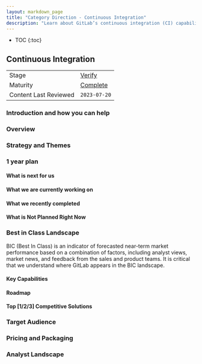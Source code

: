 ```yaml
---
layout: markdown_page
title: "Category Direction - Continuous Integration"
description: "Learn about GitLab’s continuous integration (CI) capabilities, helping teams automate testing and deployment to deliver higher-quality code faster."
---
```


- TOC
{:toc}

## Continuous Integration

| | |
| --- | --- |
| Stage | [Verify](/direction/verify/) |
| Maturity | [Complete](/direction/#maturity) |
| Content Last Reviewed | `2023-07-20` |

### Introduction and how you can help
<!--
<EXAMPLE>
Thanks for visiting this category direction page on Snippets in GitLab. This page belongs to the [Editor](https://handbook.gitlab.com/handbook/product/categories/#editor-group) group of the Create stage and is maintained by ([E-Mail](mailto:) [Twitter](https://twitter.com/)).
This direction page is a work in progress, and everyone can contribute:
- Please comment and contribute in the linked [issues](https://gitlab.com/groups/gitlab-org/-/issues?scope=all&utf8=%E2%9C%93&state=opened&label\_name%5B%5D=snippets) and [epics]((https://gitlab.com/groups/gitlab-org/-/epics?label\_name[]=snippets) on this page. Sharing your feedback directly on GitLab.com is the best way to contribute to our strategy and vision.
- Please share feedback directly via email, Twitter, or on a video call. If you're a GitLab user and have direct knowledge of your need for snippets, we'd especially love to hear from you.
-->
### Overview
<!-- Describe your category so that someone who is not familiar with the market space can understand what the product does.
-->

### Strategy and Themes
<!-- Capture the main problems to be solved in market (themes). Describe how you intend to solve these with GitLab (strategy). Provide enough context that someone unfamiliar with the details of the category can understand what is being discussed. -->

### 1 year plan
<!--
1 year plan for what we will be working on linked to up-to-date epics. This section will be most similar to a "road-map". Items in this section should be linked to issues or epics that are up to date. Indicate relative priority of initiatives in this section so that the audience understands the sequence in which you intend to work on them.
 -->

#### What is next for us
<!-- This is a 3 month look ahead for the next iteration that you have planned for the category. This section must provide links to issues or
or to [epics](https://handbook.gitlab.com/handbook/product/product-processes/#epics-for-a-single-iteration) that are scoped to a single iteration. Please do not link to epics encompass a vision that is a longer horizon and don't lay out an iteration plan. -->

#### What we are currently working on
<!-- Scoped to the current month. This section can contain the items that you choose to highlight on the kickoff call. Only link to issues, not Epics.  -->

#### What we recently completed
<!-- Lookback limited to 3 months. Link to the relevant issues or release post items. -->

#### What is Not Planned Right Now
<!--  Often it's just as important to talk about what you're not doing as it is to
discuss what you are. This section should include items that people might hope or think
we are working on as part of the category, but aren't, and it should help them understand why that's the case.
Also, thinking through these items can often help you catch something that you should
in fact do. We should limit this to a few items that are at a high enough level so
someone with not a lot of detailed information about the product can understand -->

### Best in Class Landscape
<!-- Blanket description consistent across all pages that clarifies what GitLab means when we say "best in class" -->

BIC (Best In Class) is an indicator of forecasted near-term market performance based on a combination of factors, including analyst views, market news, and feedback from the sales and product teams. It is critical that we understand where GitLab appears in the BIC landscape.

#### Key Capabilities
<!-- For this product area, these are the capabilities a best-in-class solution should provide -->

#### Roadmap
<!-- Key deliverables we're focusing on to build a BIC solution. List the epics by title and link to the epic in GitLab. Minimize additional description here so that the epics can remain the SSOT. This may be duplicative to the 1 year section however for some categories the key deliverables required to become the BIC solution will extend beyond one year and we want to capture all of the gaps. Moreover, the 1 year section may contain work that is not directly related to closing gaps if we are already the BIC or if we are differentiating ourselves.-->

#### Top [1/2/3] Competitive Solutions
<!-- PMs can choose to highlight a primary BIC competitor--or more, if no single clear winner in the category exists; in this section we should indicate: 1. name of competitive product, 2. links to marketing website and documentation, 3. why we view them as the primary BIC competitor -->

### Target Audience
<!--
List the personas (https://handbook.gitlab.com/handbook/marketing/strategic-marketing/roles-personas#user-personas) involved in this category.

Look for differences in user's goals or uses that would affect their use of the product. Separate users and customers into different types based on those differences that make a difference.
-->

### Pricing and Packaging
<!--
-->

### Analyst Landscape
